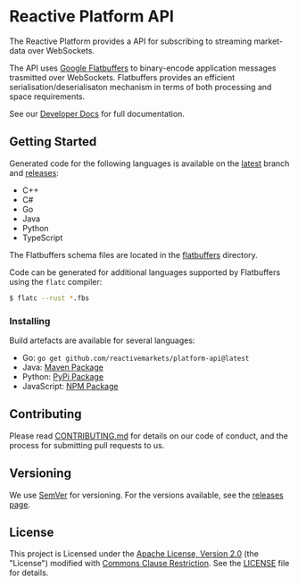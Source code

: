 # Reactive Platform API

The Reactive Platform provides a API for subscribing to streaming market-data over WebSockets.

The API uses [Google Flatbuffers](https://google.github.io/flatbuffers/) to binary-encode
application messages trasmitted over WebSockets.
Flatbuffers provides an efficient serialisation/deserialisaton mechanism in terms of both processing
and space requirements.

See our [Developer Docs](https://developer.reactivemarkets.com) for full documentation.

## Getting Started

Generated code for the following languages is available on the
[latest](https://github.com/reactivemarkets/platform-api/tree/latest) branch and
[releases](https://github.com/reactivemarkets/platform-api/releases):

- C++
- C#
- Go
- Java
- Python
- TypeScript

The Flatbuffers schema files are located in the [flatbuffers](flatbuffers/) directory.

Code can be generated for additional languages supported by Flatbuffers using the `flatc` compiler:

```bash
$ flatc --rust *.fbs
```

### Installing

Build artefacts are available for several languages:

- Go: `go get github.com/reactivemarkets/platform-api@latest`
- Java: [Maven Package](https://search.maven.org/artifact/com.reactivemarkets/papi)
- Python: [PyPi Package](https://pypi.org/project/reactive-papi)
- JavaScript: [NPM Package](https://www.npmjs.com/package/@reactivemarkets/platform-api)

## Contributing

Please read [CONTRIBUTING.md](CONTRIBUTING.md) for details
on our code of conduct, and the process for submitting pull requests to us.

## Versioning

We use [SemVer](https://semver.org/) for versioning. For the versions available, see the [releases
page](https://github.com/reactivemarkets/platform-api/releases).

## License

This project is Licensed under the
[Apache License, Version 2.0](https://www.apache.org/licenses/LICENSE-2.0)
(the "License") modified with [Commons Clause Restriction](https://commonsclause.com).
See the [LICENSE](LICENSE) file for details.
